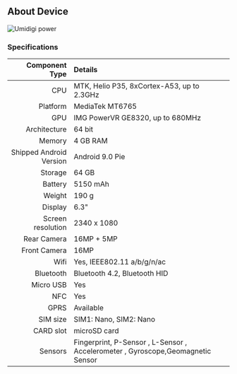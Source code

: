 ## About Device

![Umidigi power](https://www.umidigi.com/new/Images/power/black.jpg)

### Specifications

Component Type | Details
-------:|:-------------------------
CPU     | MTK, Helio P35, 8xCortex-A53, up to 2.3GHz
Platform | MediaTek MT6765
GPU     | IMG PowerVR GE8320, up to 680MHz
Architecture | 64 bit
Memory  | 4 GB RAM
Shipped Android Version | 	Android 9.0 Pie
Storage | 64 GB
Battery | 5150 mAh
Weight | 190 g
Display | 6.3"
Screen resolution | 2340 x 1080
Rear Camera | 16MP + 5MP
Front Camera | 16MP
Wifi | Yes, IEEE802.11 a/b/g/n/ac
Bluetooth | Bluetooth 4.2, Bluetooth HID
Micro USB | Yes
NFC | Yes
GPRS | Available
SIM size | SIM1: Nano, SIM2: Nano
CARD slot |	microSD card
Sensors | Fingerprint, P-Sensor , L-Sensor , Accelerometer , Gyroscope,Geomagnetic Sensor
